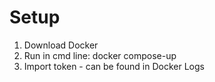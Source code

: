 # Setup

1. Download Docker 
2. Run in cmd line:  docker compose-up
3. Import token - can be found in Docker Logs